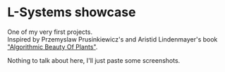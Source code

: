# L-Systems showcase

One of my very first projects.  
Inspired by Przemyslaw Prusinkiewicz's and Aristid Lindenmayer's book
["Algorithmic Beauty Of Plants"](http://algorithmicbotany.org/papers/abop/abop.pdf).

Nothing to talk about here, I'll just paste some screenshots.
